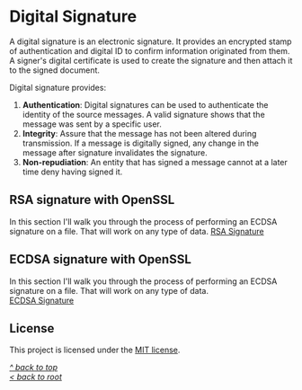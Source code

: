 # Digital Signature
A digital signature is an electronic signature. It provides an encrypted stamp of authentication and digital ID to confirm information originated from them. A signer's digital certificate is used to create the signature and then attach it to the signed document.

Digital signature provides:
1. **Authentication**: Digital signatures can be used to authenticate the identity of the source messages. A valid signature shows that the message was sent by a specific user.
2. **Integrity**: Assure that the message has not been altered during transmission. If a message is digitally signed, any change in the message after signature invalidates the signature.
3. **Non-repudiation**: An entity that has signed a message cannot at a later time deny having signed it.
## RSA signature with OpenSSL
In this section I'll walk you through the process of performing an ECDSA signature on a file. That will work on any type of data.  [RSA Signature](RSA-Sig.md)
## ECDSA signature with OpenSSL
In this section I'll walk you through the process of performing an ECDSA signature on a file. That will work on any type of data.  
[ECDSA Signature](ECDSA-Sig.md)
## License
This project is licensed under the [MIT license](/LICENSE).

[_^ back to top_](#Digital-Signature)  
[_< back to root_](../../../)
